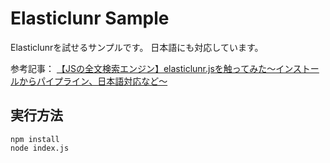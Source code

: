 # Elasticlunr Sample

Elasticlunrを試せるサンプルです。
日本語にも対応しています。

参考記事： [【JSの全文検索エンジン】elasticlunr.jsを触ってみた～インストールからパイプライン、日本語対応など～](https://qiita.com/t-kuni/items/410aac718e531c6aee17)

## 実行方法

```
npm install
node index.js
```